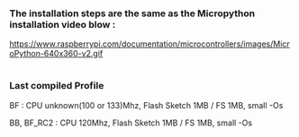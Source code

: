 

### The installation steps are the same as the Micropython installation video blow :

https://www.raspberrypi.com/documentation/microcontrollers/images/MicroPython-640x360-v2.gif

#

### Last compiled Profile 

BF : CPU unknown(100 or 133)Mhz, Flash Sketch 1MB / FS 1MB, small -Os 

BB, BF_RC2 : CPU 120Mhz, Flash Sketch 1MB / FS 1MB, small -Os 




